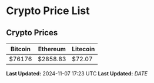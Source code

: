 # Crypto Price List

## Crypto Prices
| Bitcoin | Ethereum | Litecoin |
| ------- | -------- | -------- |
| $76176 | $2858.83 | $72.07 |
**Last Updated:** 2024-11-07 17:23 UTC
**Last Updated:** $DATE$
